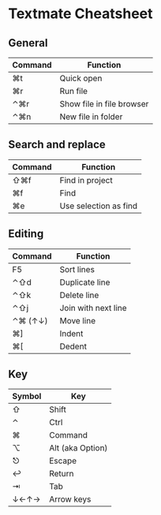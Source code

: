 # Textmate Cheatsheet

## General

|**Command**|**Function**|
|-|-|
|⌘t|Quick open|
|⌘r|Run file|
|⌃⌘r|Show file in file browser|
|⌃⌘n|New file in folder|

## Search and replace

|**Command**|**Function**|
|-|-|
|⇧⌘f|Find in project|
|⌘f|Find|
|⌘e|Use selection as find|

## Editing

|**Command**|**Function**|
|-|-|
|F5|Sort lines|
|⌃⇧d|Duplicate line|
|⌃⇧k|Delete line|
|⌃⇧j|Join with next line|
|⌃⌘ (↑↓)|Move line|
|⌘]|Indent|
|⌘[|Dedent|

## Key

|**Symbol**|**Key**|
|-|-|
|⇧|Shift|
|⌃|Ctrl|
|⌘|Command|
|⌥|Alt (aka Option)|
|⎋|Escape|
|↩|Return|
|⇥|Tab|
|↓←↑→|Arrow keys|
